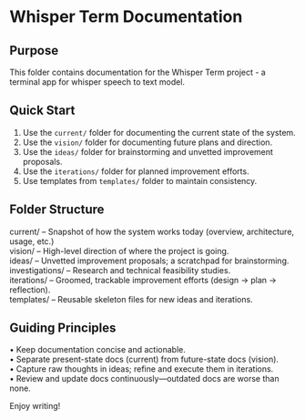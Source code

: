 Whisper Term Documentation
==========================

Purpose
-------
This folder contains documentation for the Whisper Term project - a terminal app for whisper speech to text model.

Quick Start
-----------
1. Use the `current/` folder for documenting the current state of the system.
2. Use the `vision/` folder for documenting future plans and direction.
3. Use the `ideas/` folder for brainstorming and unvetted improvement proposals.
4. Use the `iterations/` folder for planned improvement efforts.
5. Use templates from `templates/` folder to maintain consistency.

Folder Structure
----------------
current/        – Snapshot of how the system works today (overview, architecture, usage, etc.)  
vision/         – High-level direction of where the project is going.  
ideas/          – Unvetted improvement proposals; a scratchpad for brainstorming.  
investigations/ – Research and technical feasibility studies.  
iterations/     – Groomed, trackable improvement efforts (design → plan → reflection).  
templates/      – Reusable skeleton files for new ideas and iterations.

Guiding Principles
------------------
• Keep documentation concise and actionable.  
• Separate present-state docs (current) from future-state docs (vision).  
• Capture raw thoughts in ideas; refine and execute them in iterations.  
• Review and update docs continuously—outdated docs are worse than none.  

Enjoy writing!
